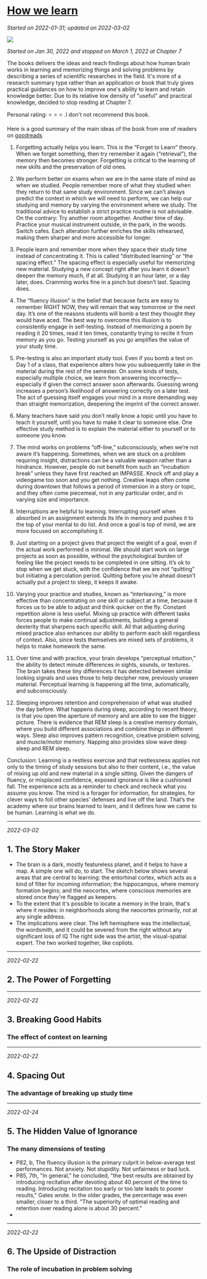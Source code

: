 # [How we learn](https://github.com/askming/Personal-reading/issues/9)

_Started on 2022-01-31; updated on 2022-03-02_

![](https://i.gr-assets.com/images/S/compressed.photo.goodreads.com/books/1394997057l/19288640.jpg)

_Started on Jan 30, 2022 and stopped on March 1, 2022 at Chapter 7_

The books delivers the ideas and reach findings about how human brain works in learning and memorizing things and solving problems by describing a series of scientific researches in the field. It's more of a research summary type rather than an application or book that truly gives practical guidances on how to improve one's ability to learn and retain knowledge better. Due to its relative low density of "useful" and practical knowledge, decided to stop reading at Chapter 7.

Personal rating: ⭐ ⭐ ⭐ .I don't not recommend this book.

Here is a good summary of the main ideas of the book from one of readers on [goodreads](https://www.goodreads.com/book/show/19288640-how-we-learn)

1. Forgetting actually helps you learn. This is the “Forget to Learn” theory. When we forget something, then try remember it again (“retrieval”), the memory then becomes stronger. Forgetting is critical to the learning of new skills and the preservation of old ones.

2. We perform better on exams when we are in the same state of mind as when we studied. People remember more of what they studied when they return to that same study environment. Since we can’t always predict the context in which we will need to perform, we can help our studying and memory by varying the environment where we study. The traditional advice to establish a strict practice routine is not advisable. On the contrary: Try another room altogether. Another time of day. Practice your musical instrument outside, in the park, in the woods. Switch cafes. Each alteration further enriches the skills rehearsed, making them sharper and more accessible for longer.

3. People learn and remember more when they space their study time instead of concentrating it. This is called “distributed learning” or “the spacing effect.” The spacing effect is especially useful for memorizing new material. Studying a new concept right after you learn it doesn’t deepen the memory much, if at all. Studying it an hour later, or a day later, does. Cramming works fine in a pinch but doesn’t last. Spacing does.

4. The “fluency illusion” is the belief that because facts are easy to remember RIGHT NOW, they will remain that way tomorrow or the next day. It’s one of the reasons students will bomb a test they thought they would have aced. The best way to overcome this illusion is to consistently engage in self-testing. Instead of memorizing a poem by reading it 20 times, read it ten times, constantly trying to recite it from memory as you go. Testing yourself as you go amplifies the value of your study time.

5. Pre-testing is also an important study tool. Even if you bomb a test on Day 1 of a class, that experience alters how you subsequently take in the material during the rest of the semester. On some kinds of tests, especially multiple choice, we learn from answering incorrectly—especially if given the correct answer soon afterwards. Guessing wrong increases a person’s likelihood of answering correctly on a later test. The act of guessing itself engages your mind in a more demanding way than straight memorization, deepening the imprint of the correct answer.

6. Many teachers have said you don’t really know a topic until you have to teach it yourself, until you have to make it clear to someone else. One effective study method is to explain the material either to yourself or to someone you know.

7. The mind works on problems “off-line,” subconsciously, when we’re not aware it’s happening. Sometimes, when we are stuck on a problem requiring insight, distractions can be a valuable weapon rather than a hindrance. However, people do not benefit from such an “incubation break” unless they have first reached an IMPASSE. Knock off and play a videogame too soon and you get nothing. Creative leaps often come during downtown that follows a period of immersion in a story or topic, and they often come piecemeal, not in any particular order, and in varying size and importance.

8. Interruptions are helpful to learning. Interrupting yourself when absorbed in an assignment extends its life in memory and pushes it to the top of your mental to do list. And once a goal is top of mind, we are more focused on accomplishing it.

9. Just starting on a project gives that project the weight of a goal, even if the actual work performed is minimal. We should start work on large projects as soon as possible, without the psychological burden of feeling like the project needs to be completed in one sitting. It’s ok to stop when we get stuck, with the confidence that we are not “quitting” but initiating a percolation period. Quitting before you’re ahead doesn’t actually put a project to sleep, it keeps it awake.

10. Varying your practice and studies, known as “interleaving,” is more effective than concentrating on one skill or subject at a time, because it forces us to be able to adjust and think quicker on the fly. Constant repetition alone is less useful. Mixing up practice with different tasks forces people to make continual adjustments, building a general dexterity that sharpens each specific skill. All that adjusting during mixed practice also enhances our ability to perform each skill regardless of context. Also, since tests themselves are mixed sets of problems, it helps to make homework the same.

11. Over time and with practice, your brain develops “perceptual intuition,” the ability to detect minute differences in sights, sounds, or textures. The brain takes these tiny differences it has detected between similar looking signals and uses those to help decipher new, previously unseen material. Perceptual learning is happening all the time, automatically, and subconsciously.

12. Sleeping improves retention and comprehension of what was studied the day before. What happens during sleep, according to recent theory, is that you open the aperture of memory and are able to see the bigger picture. There is evidence that REM sleep is a creative memory domain, where you build different associations and combine things in different ways. Sleep also improves pattern recognition, creative problem solving, and muscle/motor memory. Napping also provides slow wave deep sleep and REM sleep.

Conclusion: Learning is a restless exercise and that restlessness applies not only to the timing of study sessions but also to their content, i.e., the value of mixing up old and new material in a single sitting. Given the dangers of fluency, or misplaced confidence, exposed ignorance is like a cushioned fall. The experience acts as a reminder to check and recheck what you assume you know. The mind is a forager for information, for strategies, for clever ways to foil other species’ defenses and live off the land. That’s the academy where our brains learned to learn, and it defines how we came to be human. Learning is what we do.



---

_2022-03-02_

## 1. The Story Maker

- The brain is a dark, mostly featureless planet, and it helps to have a map. A simple one will do, to start. The sketch below shows several areas that are central to learning: the entorhinal cortex, which acts as a kind of filter for incoming information; the hippocampus, where memory formation begins; and the neocortex, where conscious memories are stored once they're flagged as keepers.
- To the extent that it's possible to locate a memory in the brain, that's where it resides: in neighborhoods along the neocortex primarily, not at any single address.
- The implications were clear. The left hemisphere was the intellectual, the wordsmith, and it could be severed from the right without any significant loss of IQ The right side was the artist, the visual-spatial expert. The two worked together, like copilots.


---

_2022-02-22_

## 2. The Power of Forgetting

---

_2022-02-22_

## 3. Breaking Good Habits
### The effect of context on learning

---

_2022-02-22_

## 4. Spacing Out
### The advantage of breaking up study time

---

_2022-02-24_

## 5. The Hidden Value of Ignorance
### The many dimensions of testing

- P82, b, The fluency illusion is the primary culprit in below-average test performances. Not anxiety. Not stupidity. Not unfairness or bad luck. 
- P85, 7th, "In general," he concluded, "the best results are obtained by introducing recitation after devoting about 40 percent of the time to reading. Introducing recitation too early or too late leads to poorer results," Gates wrote. In the older grades, the percentage was even smaller, closer to a third. "The superiority of optimal reading and retention over reading alone is about 30 percent."
- 

---

_2022-02-22_

## 6. The Upside of Distraction
### The role of incubation in problem solving